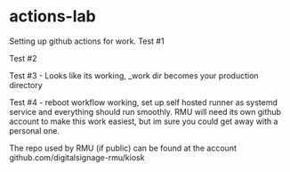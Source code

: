 # actions-lab

Setting up github actions for work. Test #1

Test #2

Test #3 - Looks like its working, _work dir becomes your production directory

Test #4 - reboot workflow working, set up self hosted runner as systemd service and everything should run smoothly. RMU will need its own github account to make this work easiest, but im sure you could get away with a personal one.

The repo used by RMU (if public) can be found at the account github.com/digitalsignage-rmu/kiosk
